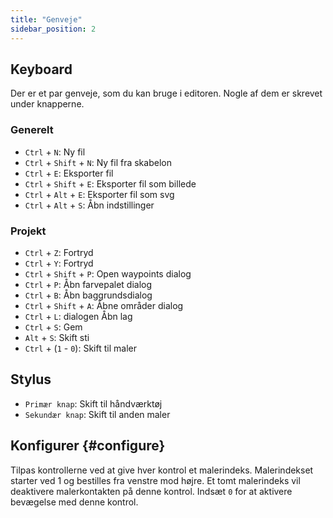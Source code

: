 ```yaml
---
title: "Genveje"
sidebar_position: 2
---
```



## Keyboard

Der er et par genveje, som du kan bruge i editoren. Nogle af dem er skrevet under knapperne.

### Generelt

* `Ctrl` + `N`: Ny fil
* `Ctrl` + `Shift` + `N`: Ny fil fra skabelon
* `Ctrl` + `E`: Eksporter fil
* `Ctrl` + `Shift` + `E`: Eksporter fil som billede
* `Ctrl` + `Alt` + `E`: Eksporter fil som svg
* `Ctrl` + `Alt` + `S`: Åbn indstillinger

### Projekt

* `Ctrl` + `Z`: Fortryd
* `Ctrl` + `Y`: Fortryd
* `Ctrl` + `Shift` + `P`: Open waypoints dialog
* `Ctrl` + `P`: Åbn farvepalet dialog
* `Ctrl` + `B`: Åbn baggrundsdialog
* `Ctrl` + `Shift` + `A`: Åbne områder dialog
* `Ctrl` + `L`: dialogen Åbn lag
* `Ctrl` + `S`: Gem
* `Alt` + `S`: Skift sti
* `Ctrl` + (`1` - `0`): Skift til maler

## Stylus

* `Primær knap`: Skift til håndværktøj
* `Sekundær knap`: Skift til anden maler

## Konfigurer {#configure}

Tilpas kontrollerne ved at give hver kontrol et malerindeks. Malerindekset starter ved 1 og bestilles fra venstre mod højre. Et tomt malerindeks vil deaktivere malerkontakten på denne kontrol. Indsæt `0` for at aktivere bevægelse med denne kontrol.
